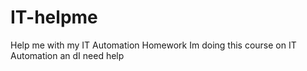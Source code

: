# IT-helpme
Help me with my IT Automation Homework
Im doing this course on IT Automation an dI need help
